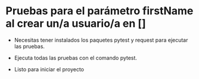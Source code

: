 ﻿# Pruebas para el parámetro firstName al crear un/a usuario/a en []
- Necesitas tener instalados los paquetes pytest y request para ejecutar las pruebas.
- Ejecuta todas las pruebas con el comando pytest.

- Listo para iniciar el proyecto
